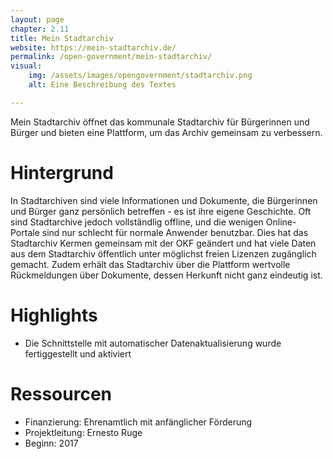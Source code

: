 ```yaml
---
layout: page
chapter: 2.11
title: Mein Stadtarchiv
website: https://mein-stadtarchiv.de/
permalink: /open-government/mein-stadtarchiv/
visual:
    img: /assets/images/opengovernment/stadtarchiv.png
    alt: Eine Beschreibung des Textes

---
```

Mein Stadtarchiv öffnet das kommunale Stadtarchiv für Bürgerinnen und Bürger und bieten eine Plattform, um das Archiv gemeinsam zu verbessern.

# Hintergrund 

In Stadtarchiven sind viele Informationen und Dokumente, die Bürgerinnen und Bürger ganz persönlich betreffen - es ist ihre eigene Geschichte. Oft sind Stadtarchive jedoch vollständlig offline, und die wenigen Online-Portale sind nur schlecht für normale Anwender benutzbar. Dies hat das Stadtarchiv Kermen gemeinsam mit der OKF geändert und hat viele Daten aus dem Stadtarchiv öffentlich unter möglichst freien Lizenzen zugänglich gemacht. Zudem erhält das Stadtarchiv über die Plattform wertvolle Rückmeldungen über Dokumente, dessen Herkunft nicht ganz eindeutig ist.

# Highlights

* Die Schnittstelle mit automatischer Datenaktualisierung wurde fertiggestellt und aktiviert

# Ressourcen

* Finanzierung: Ehrenamtlich mit anfänglicher Förderung
* Projektleitung: Ernesto Ruge
* Beginn: 2017
